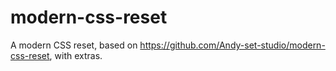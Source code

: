 # modern-css-reset
A modern CSS reset, based on https://github.com/Andy-set-studio/modern-css-reset, with extras.
